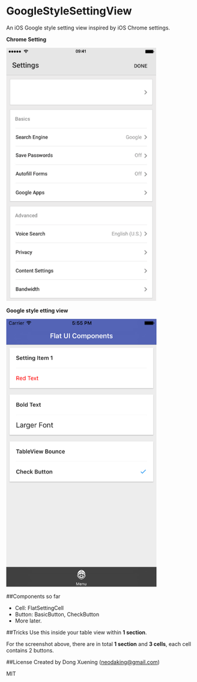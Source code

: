 # GoogleStyleSettingView
An iOS Google style setting view inspired by iOS Chrome settings.


**Chrome Setting**

<img src="/img/chrome.png" width="400">


**Google style etting view**

<img src="/img/ss1.png" width="400">

##Components so far
  - Cell: FlatSettingCell
  - Button: BasicButton, CheckButton
  - More later.

##Tricks
Use this inside your table view within **1 section**.

For the screenshot above, there are in total **1 section** and **3 cells**, each cell contains 2 buttons.

##License
Created by Dong Xuening (neodaking@gmail.com)

MIT

